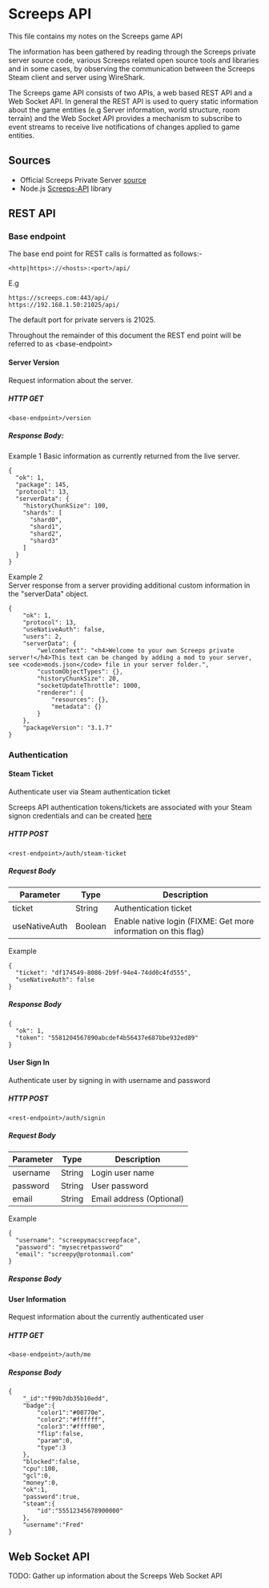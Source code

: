 # Screeps API
This file contains my notes on the Screeps game API

The information has been gathered by reading through the Screeps private server source code, various Screeps related open source tools and libraries and
in some cases, by observing the communication between the Screeps Steam client and server using WireShark.

The Screeps game API consists of two APIs, a web based REST API and a Web Socket API. In general the REST API is used to query static information
about the game entities (e.g Server information, world structure, room terrain) and the Web Socket API provides a mechanism to subscribe to
event streams to receive live notifications of changes applied to game entities.

## Sources

- Official Screeps Private Server [source](https://github.com/screeps/screeps)
- Node.js [Screeps-API](https://github.com/screepers/node-screeps-api) library


## REST API

### Base endpoint
The base end point for REST calls is formatted as follows:-

    <http|https>://<hosts>:<port>/api/

E.g

    https://screeps.com:443/api/
    https://192.168.1.50:21025/api/

The default port for private servers is 21025.

Throughout the remainder of this document the REST end point will be referred to as \<base-endpoint\>

#### Server Version
Request information about the server.

##### HTTP GET

    <base-endpoint>/version

##### Response Body:

  Example 1
  Basic information as currently returned from the live server.

    {
      "ok": 1,
      "package": 145,
      "protocol": 13,
      "serverData": {
        "historyChunkSize": 100,
        "shards": [
          "shard0",
          "shard1",
          "shard2",
          "shard3"
        ]
      }
    }

  Example 2    
  Server response from a server providing additional custom information in the "serverData" object.

    {
        "ok": 1,
        "protocol": 13,
        "useNativeAuth": false,
        "users": 2,
        "serverData": {
            "welcomeText": "<h4>Welcome to your own Screeps private server!</h4>This text can be changed by adding a mod to your server, see <code>mods.json</code> file in your server folder.",
            "customObjectTypes": {},
            "historyChunkSize": 20,
            "socketUpdateThrottle": 1000,
            "renderer": {
                "resources": {},
                "metadata": {}
            }
        },
        "packageVersion": "3.1.7"
    }

### Authentication

#### Steam Ticket
Authenticate user via Steam authentication ticket

Screeps API authentication tokens/tickets are associated with your Steam signon credentials and can be created [here](https://screeps.com/a/#!/account/auth-tokens)

##### HTTP POST

    <rest-endpoint>/auth/steam-ticket

##### Request Body

| Parameter | Type | Description |
| --------- | ---- | ----------- |
| ticket | String | Authentication ticket |
| useNativeAuth | Boolean | Enable native login (FIXME: Get more information on this flag) |

Example

    {
      "ticket": "df174549-8086-2b9f-94e4-74dd0c4fd555",
      "useNativeAuth": false
    }

##### Response Body

    {
      "ok": 1,
      "token": "5581204567890abcdef4b56437e687bbe932ed89"
    }

#### User Sign In
Authenticate user by signing in with username and password

##### HTTP POST

    <rest-endpoint>/auth/signin

##### Request Body

| Parameter | Type | Description |
| --------- | ---- | ----------- |
| username | String | Login user name |
| password | String | User password |
| email | String | Email address (Optional) |

Example

    {
      "username": "screepymacscreepface",
      "password": "mysecretpassword"
      "email": "screepy@protonmail.com"
    }

##### Response Body

#### User Information
Request information about the currently authenticated user

##### HTTP GET

    <base-endpoint>/auth/me

##### Response Body

    {
        "_id":"f99b7db35b10edd",
        "badge":{
            "color1":"#00770e",
            "color2":"#ffffff",
            "color3":"#ffff00",
            "flip":false,
            "param":0,
            "type":3
        },
        "blocked":false,
        "cpu":100,
        "gcl":0,
        "money":0,
        "ok":1,
        "password":true,
        "steam":{
            "id":"55512345678900000"
        },
        "username":"Fred"
    }

## Web Socket API
TODO: Gather up information about the Screeps Web Socket API

